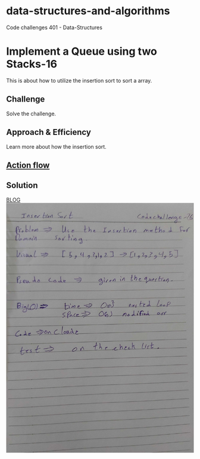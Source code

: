 # data-structures-and-algorithms
Code challenges 401 - Data-Structures

# Implement a Queue using two Stacks-16
This is about how to utilize the insertion sort to sort a array.
## Challenge
Solve the challenge.
## Approach & Efficiency
Learn more about how the insertion sort.

## [Action flow](https://github.com/Abdallah-401-advanced-javascript/data-structures-and-algorithms/pull/20/checks?check_run_id=748532367)

## Solution
[BLOG](./BLOG.md)
![UML Diagram](../../assets/insertion-Sort.jpg)

